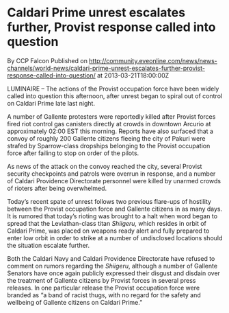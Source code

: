 # Caldari Prime unrest escalates further, Provist response called into question
By CCP Falcon
Published on http://community.eveonline.com/news/news-channels/world-news/caldari-prime-unrest-escalates-further-provist-response-called-into-question/ at 2013-03-21T18:00:00Z

LUMINAIRE – The actions of the Provist occupation force have been widely called into question this afternoon, after unrest began to spiral out of control on Caldari Prime late last night.

A number of Gallente protesters were reportedly killed after Provist forces fired riot control gas canisters directly at crowds in downtown Arcurio at approximately 02:00 EST this morning. Reports have also surfaced that a convoy of roughly 200 Gallente citizens fleeing the city of Pakuri were strafed by Sparrow-class dropships belonging to the Provist occupation force after failing to stop on order of the pilots.

As news of the attack on the convoy reached the city, several Provist security checkpoints and patrols were overrun in response, and a number of Caldari Providence Directorate personnel were killed by unarmed crowds of rioters after being overwhelmed.

Today’s recent spate of unrest follows two previous flare-ups of hostility between the Provist occupation force and Gallente citizens in as many days. It is rumored that today’s rioting was brought to a halt when word began to spread that the Leviathan-class titan _Shiigeru,_ which resides in orbit of Caldari Prime, was placed on weapons ready alert and fully prepared to enter low orbit in order to strike at a number of undisclosed locations should the situation escalate further.

Both the Caldari Navy and Caldari Providence Directorate have refused to comment on rumors regarding the _Shiigeru_, although a number of Gallente Senators have once again publicly expressed their disgust and disdain over the treatment of Gallente citizens by Provist forces in several press releases. In one particular release the Provist occupation force were branded as “a band of racist thugs, with no regard for the safety and wellbeing of Gallente citizens on Caldari Prime.”

